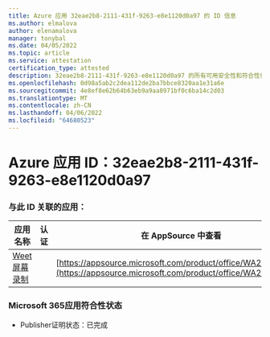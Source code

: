 ```yaml
---
title: Azure 应用 32eae2b8-2111-431f-9263-e8e1120d0a97 的 ID 信息
ms.author: elmalova
author: elenamalova
manager: tonybal
ms.date: 04/05/2022
ms.topic: article
ms.service: attestation
certification_type: attested
description: 32eae2b8-2111-431f-9263-e8e1120d0a97 的所有可用安全性和符合性信息信息。
ms.openlocfilehash: 0d98a5ab2c2dea112de2ba7bbce8320aa1e31a6e
ms.sourcegitcommit: 4e8ef8e62b64b63eb9a9aa8971bf0c6ba14c2d03
ms.translationtype: MT
ms.contentlocale: zh-CN
ms.lasthandoff: 04/06/2022
ms.locfileid: "64680523"
---
```

# <a name="azure-app-id-32eae2b8-2111-431f-9263-e8e1120d0a97"></a>Azure 应用 ID：32eae2b8-2111-431f-9263-e8e1120d0a97


### <a name="apps-associated-with-this-id"></a>与此 ID 关联的应用：
| **应用名称** | **认证** | **在 AppSource 中查看** |
|--------------|---------------|-----------------------|
| [Weet 屏幕录制](../forward/WA200003284.md) |  | [https://appsource.microsoft.com/product/office/WA200003284](https://appsource.microsoft.com/product/office/WA200003284) |

### <a name="microsoft-365-app-compliance-status"></a>Microsoft 365应用符合性状态
- Publisher证明状态：已完成
